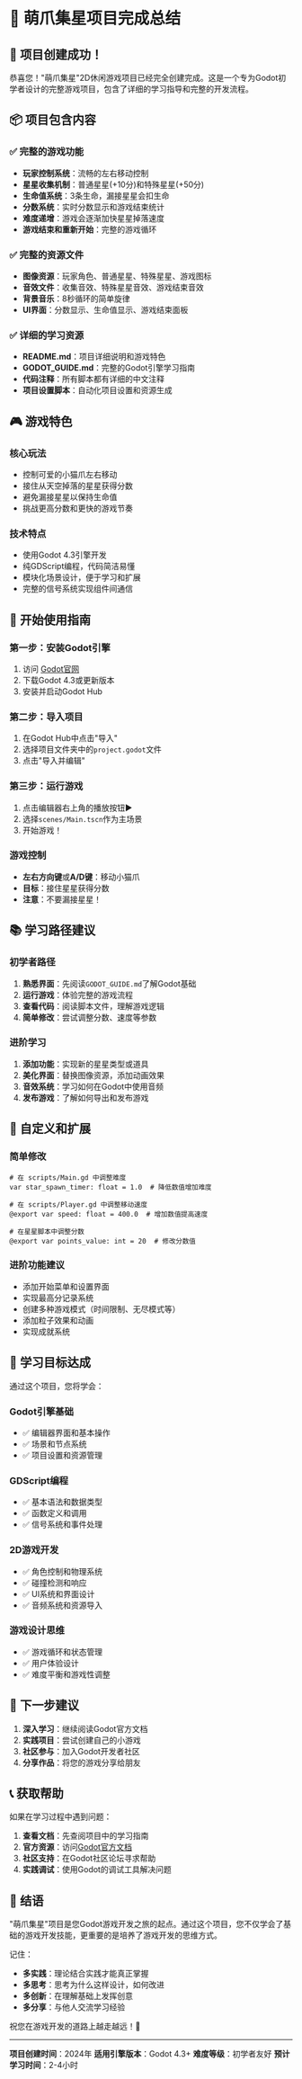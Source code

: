 # 🌟 萌爪集星项目完成总结

## 🎉 项目创建成功！

恭喜您！"萌爪集星"2D休闲游戏项目已经完全创建完成。这是一个专为Godot初学者设计的完整游戏项目，包含了详细的学习指导和完整的开发流程。

## 📦 项目包含内容

### ✅ 完整的游戏功能
- **玩家控制系统**：流畅的左右移动控制
- **星星收集机制**：普通星星(+10分)和特殊星星(+50分)
- **生命值系统**：3条生命，漏接星星会扣生命
- **分数系统**：实时分数显示和游戏结束统计
- **难度递增**：游戏会逐渐加快星星掉落速度
- **游戏结束和重新开始**：完整的游戏循环

### ✅ 完整的资源文件
- **图像资源**：玩家角色、普通星星、特殊星星、游戏图标
- **音效文件**：收集音效、特殊星星音效、游戏结束音效
- **背景音乐**：8秒循环的简单旋律
- **UI界面**：分数显示、生命值显示、游戏结束面板

### ✅ 详细的学习资源
- **README.md**：项目详细说明和游戏特色
- **GODOT_GUIDE.md**：完整的Godot引擎学习指南
- **代码注释**：所有脚本都有详细的中文注释
- **项目设置脚本**：自动化项目设置和资源生成

## 🎮 游戏特色

### 核心玩法
- 控制可爱的小猫爪左右移动
- 接住从天空掉落的星星获得分数
- 避免漏接星星以保持生命值
- 挑战更高分数和更快的游戏节奏

### 技术特点
- 使用Godot 4.3引擎开发
- 纯GDScript编程，代码简洁易懂
- 模块化场景设计，便于学习和扩展
- 完整的信号系统实现组件间通信

## 🚀 开始使用指南

### 第一步：安装Godot引擎
1. 访问 [Godot官网](https://godotengine.org/download)
2. 下载Godot 4.3或更新版本
3. 安装并启动Godot Hub

### 第二步：导入项目
1. 在Godot Hub中点击"导入"
2. 选择项目文件夹中的`project.godot`文件
3. 点击"导入并编辑"

### 第三步：运行游戏
1. 点击编辑器右上角的播放按钮▶️
2. 选择`scenes/Main.tscn`作为主场景
3. 开始游戏！

### 游戏控制
- **左右方向键**或**A/D键**：移动小猫爪
- **目标**：接住星星获得分数
- **注意**：不要漏接星星！

## 📚 学习路径建议

### 初学者路径
1. **熟悉界面**：先阅读`GODOT_GUIDE.md`了解Godot基础
2. **运行游戏**：体验完整的游戏流程
3. **查看代码**：阅读脚本文件，理解游戏逻辑
4. **简单修改**：尝试调整分数、速度等参数

### 进阶学习
1. **添加功能**：实现新的星星类型或道具
2. **美化界面**：替换图像资源，添加动画效果
3. **音效系统**：学习如何在Godot中使用音频
4. **发布游戏**：了解如何导出和发布游戏

## 🔧 自定义和扩展

### 简单修改
```gdscript
# 在 scripts/Main.gd 中调整难度
var star_spawn_timer: float = 1.0  # 降低数值增加难度

# 在 scripts/Player.gd 中调整移动速度
@export var speed: float = 400.0  # 增加数值提高速度

# 在星星脚本中调整分数
@export var points_value: int = 20  # 修改分数值
```

### 进阶功能建议
- 添加开始菜单和设置界面
- 实现最高分记录系统
- 创建多种游戏模式（时间限制、无尽模式等）
- 添加粒子效果和动画
- 实现成就系统

## 🎯 学习目标达成

通过这个项目，您将学会：

### Godot引擎基础
- ✅ 编辑器界面和基本操作
- ✅ 场景和节点系统
- ✅ 项目设置和资源管理

### GDScript编程
- ✅ 基本语法和数据类型
- ✅ 函数定义和调用
- ✅ 信号系统和事件处理

### 2D游戏开发
- ✅ 角色控制和物理系统
- ✅ 碰撞检测和响应
- ✅ UI系统和界面设计
- ✅ 音频系统和资源导入

### 游戏设计思维
- ✅ 游戏循环和状态管理
- ✅ 用户体验设计
- ✅ 难度平衡和游戏性调整

## 🌟 下一步建议

1. **深入学习**：继续阅读Godot官方文档
2. **实践项目**：尝试创建自己的小游戏
3. **社区参与**：加入Godot开发者社区
4. **分享作品**：将您的游戏分享给朋友

## 📞 获取帮助

如果在学习过程中遇到问题：

1. **查看文档**：先查阅项目中的学习指南
2. **官方资源**：访问[Godot官方文档](https://docs.godotengine.org/)
3. **社区支持**：在Godot社区论坛寻求帮助
4. **实践调试**：使用Godot的调试工具解决问题

## 🎊 结语

"萌爪集星"项目是您Godot游戏开发之旅的起点。通过这个项目，您不仅学会了基础的游戏开发技能，更重要的是培养了游戏开发的思维方式。

记住：
- **多实践**：理论结合实践才能真正掌握
- **多思考**：思考为什么这样设计，如何改进
- **多创新**：在理解基础上发挥创意
- **多分享**：与他人交流学习经验

祝您在游戏开发的道路上越走越远！🚀

---

**项目创建时间**：2024年
**适用引擎版本**：Godot 4.3+
**难度等级**：初学者友好
**预计学习时间**：2-4小时
